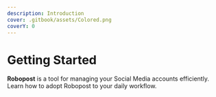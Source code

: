 ```yaml
---
description: Introduction
cover: .gitbook/assets/Colored.png
coverY: 0
---
```


# Getting Started

**Robopost** is a tool for managing your Social Media accounts efficiently. Learn how to adopt Robopost to your daily workflow.





